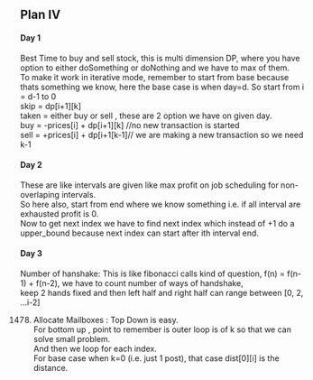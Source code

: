 ## Plan IV  
#### Day 1  
Best Time to buy and sell stock, this is multi dimension DP, where you have option to either doSomething or doNothing and we have to max of them.  
To make it work in iterative mode, remember to start from base because thats something we know, here the base case is when day=d. 
So start from i = d-1 to 0  
skip = dp[i+1][k]  
taken = either buy or sell , these are 2 option we have on given day.  
buy = -prices[i] + dp[i+1][k]  //no new transaction is started  
sell = +prices[i] + dp[i+1[k-1]// we are making a new transaction so we need k-1 

#### Day 2 

These are like intervals are given like max profit on job scheduling for non-overlaping intervals.  
So here also, start from end where we know something i.e. if all interval are exhausted profit is 0.  
Now to get next index we have to find next index which instead of +1 do a upper_bound because next index can start after ith interval end.  

#### Day 3 

Number of hanshake: This is like fibonacci calls kind of question, f(n) = f(n-1) + f(n-2), we have to count number of ways of handshake,  
keep 2 hands fixed and then left half and right half can range between [0, 2, ...i-2]  

1478. Allocate Mailboxes : Top Down is easy.  
For bottom up , point to remember is outer loop is of k so that we can solve small problem.  
And then we loop for each index.  
For base case when k=0 (i.e. just 1 post), that case dist[0][i] is the distance.  
